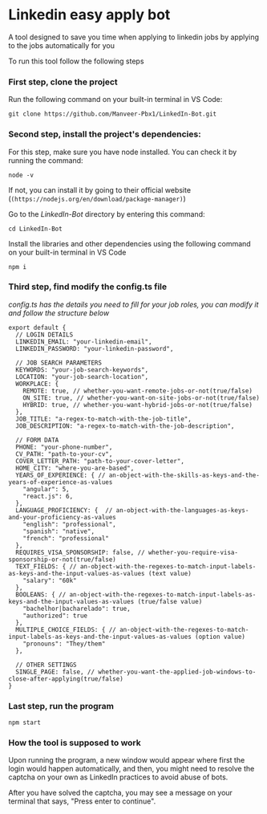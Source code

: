 # Linkedin easy apply bot

A tool designed to save you time when applying to linkedin jobs by applying to the jobs automatically for you

To run this tool follow the following steps

### First step, clone the project


Run the following command on your built-in terminal in VS Code:

```
git clone https://github.com/Manveer-Pbx1/LinkedIn-Bot.git
```

### Second step, install the project's dependencies:

For this step, make sure you have node installed. You can check it by running the command:

```
node -v
```
If not, you can install it by going to their official website (`(https://nodejs.org/en/download/package-manager)`)

Go to the *LinkedIn-Bot* directory by entering this command:

```
cd LinkedIn-Bot
```

Install the libraries and other dependencies using the following command on your built-in terminal in VS Code

```
npm i
```

### Third step, find modify the config.ts file 

*config.ts has the details you need to fill for your job roles, you can modify it and follow the structure below*

```TS
export default {
  // LOGIN DETAILS
  LINKEDIN_EMAIL: "your-linkedin-email",
  LINKEDIN_PASSWORD: "your-linkedin-password",

  // JOB SEARCH PARAMETERS
  KEYWORDS: "your-job-search-keywords",
  LOCATION: "your-job-search-location",
  WORKPLACE: {
    REMOTE: true, // whether-you-want-remote-jobs-or-not(true/false)
    ON_SITE: true, // whether-you-want-on-site-jobs-or-not(true/false)
    HYBRID: true, // whether-you-want-hybrid-jobs-or-not(true/false)
  },
  JOB_TITLE: "a-regex-to-match-with-the-job-title",
  JOB_DESCRIPTION: "a-regex-to-match-with-the-job-description",

  // FORM DATA
  PHONE: "your-phone-number",
  CV_PATH: "path-to-your-cv",
  COVER_LETTER_PATH: "path-to-your-cover-letter",
  HOME_CITY: "where-you-are-based",
  YEARS_OF_EXPERIENCE: { // an-object-with-the-skills-as-keys-and-the-years-of-experience-as-values
    "angular": 5,
    "react.js": 6,
  },
  LANGUAGE_PROFICIENCY: {  // an-object-with-the-languages-as-keys-and-your-proficiency-as-values
    "english": "professional",
    "spanish": "native",
    "french": "professional"
  },
  REQUIRES_VISA_SPONSORSHIP: false, // whether-you-require-visa-sponsorship-or-not(true/false)
  TEXT_FIELDS: { // an-object-with-the-regexes-to-match-input-labels-as-keys-and-the-input-values-as-values (text value)
    "salary": "60k"
  },
  BOOLEANS: { // an-object-with-the-regexes-to-match-input-labels-as-keys-and-the-input-values-as-values (true/false value)
    "bachelhor|bacharelado": true,
    "authorized": true
  },
  MULTIPLE_CHOICE_FIELDS: { // an-object-with-the-regexes-to-match-input-labels-as-keys-and-the-input-values-as-values (option value)
    "pronouns": "They/them"
  },

  // OTHER SETTINGS
  SINGLE_PAGE: false, // whether-you-want-the-applied-job-windows-to-close-after-applying(true/false)
}
```

### Last step, run the program

  ```
  npm start
  ```

### How the tool is supposed to work

Upon running the program, a new window would appear where first the login would happen automatically, and then, you might need to resolve the captcha on your own as LinkedIn practices to avoid abuse of bots.

After you have solved the captcha, you may see a message on your terminal that says, "Press enter to continue".
